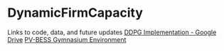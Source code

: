 # DynamicFirmCapacity
Links to code, data, and future updates
[DDPG Implementation - Google Drive](https://drive.google.com/drive/folders/1DZXO5jOYUaedVy_0DdGIbAHkPeMiu7DW?usp=share_link)
[PV-BESS Gymnasium Environment](https://github.com/Nero51908/pv-bess-dfc)
